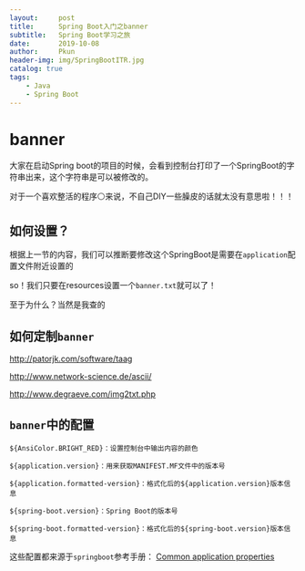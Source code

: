 ```yaml
---
layout:     post
title:      Spring Boot入门之banner
subtitle:   Spring Boot学习之旅
date:       2019-10-08
author:     Pkun
header-img: img/SpringBootITR.jpg
catalog: true
tags:
    - Java
    - Spring Boot
---
```



# banner

大家在启动Spring boot的项目的时候，会看到控制台打印了一个SpringBoot的字符串出来，这个字符串是可以被修改的。

对于一个喜欢整活的程序⚪来说，不自己DIY一些臊皮的话就太没有意思啦！！！

## 如何设置？

根据上一节的内容，我们可以推断要修改这个SpringBoot是需要在`application`配置文件附近设置的

so！我们只要在resources设置一个`banner.txt`就可以了！

至于为什么？当然是我查的

## 如何定制`banner`

http://patorjk.com/software/taag

http://www.network-science.de/ascii/

http://www.degraeve.com/img2txt.php

 ## `banner`中的配置

```
${AnsiColor.BRIGHT_RED}：设置控制台中输出内容的颜色

${application.version}：用来获取MANIFEST.MF文件中的版本号

${application.formatted-version}：格式化后的${application.version}版本信息

${spring-boot.version}：Spring Boot的版本号

${spring-boot.formatted-version}：格式化后的${spring-boot.version}版本信息
```

这些配置都来源于`springboot`参考手册：
[Common application properties](https://docs.spring.io/spring-boot/docs/2.1.0.RELEASE/reference/htmlsingle/#common-application-properties)